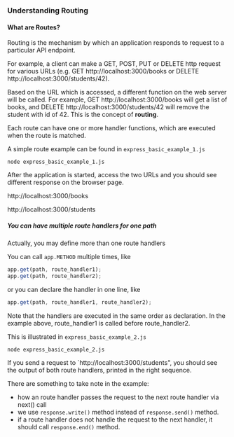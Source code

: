 ### Understanding Routing

#### What are Routes? 

Routing is the mechanism by which an application responds to request to a particular API endpoint.

For example, a client can make a GET, POST, PUT or DELETE http request for various URLs (e.g. GET http://localhost:3000/books or DELETE http://localhost:3000/students/42). 

Based on the URL which is accessed, a different function on the web server will be called. For example, GET http://localhost:3000/books will get a list of books, and DELETE http://localhost:3000/students/42 will remove the student with id of 42. This is the concept of **routing**.

Each route can have one or more handler functions, which are executed when the route is matched.

A simple route example can be found in `express_basic_example_1.js`

```
node express_basic_example_1.js
```

After the application is started, access the two URLs and you should see different response on the browser page.

http://localhost:3000/books

http://localhost:3000/students

##### You can have multiple route handlers for one path

Actually, you may define more than one route handlers  

You can call `app.METHOD` multiple times, like 

```javascript
app.get(path, route_handler1);
app.get(path, route_handler2);
```

or you can declare the handler in one line, like

```javascript
app.get(path, route_handler1, route_handler2);
```

Note that the handlers are executed in the same order as declaration. In the example above, route_handler1 is called before route_handler2.

This is illustrated in `express_basic_example_2.js`

```
node express_basic_example_2.js
```

If you send a request to `http://localhost:3000/students", you should see the output of both route handlers, printed in the right sequence.

There are something to take note in the example:
- how an route handler passes the request to the next route handler via next() call
- we use `response.write()` method instead of `response.send()` method.
- if a route handler does not handle the request to the next handler, it should call `response.end()` method.